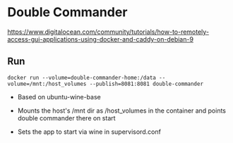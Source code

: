 # Double Commander

https://www.digitalocean.com/community/tutorials/how-to-remotely-access-gui-applications-using-docker-and-caddy-on-debian-9

## Run



```
docker run --volume=double-commander-home:/data --volume=/mnt:/host_volumes --publish=8081:8081 double-commander
```

* Based on ubuntu-wine-base

* Mounts the host's /mnt dir as /host_volumes in the container and points double commander there on start

* Sets the app to start via wine in supervisord.conf


